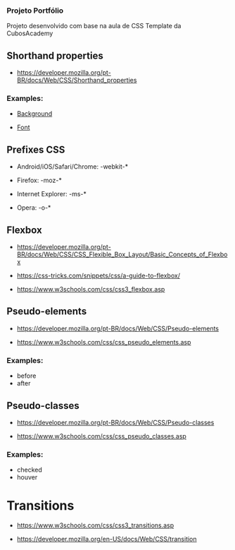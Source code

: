 ### Projeto Portfólio

Projeto desenvolvido com base na aula de CSS Template da CubosAcademy

## Shorthand properties 

- https://developer.mozilla.org/pt-BR/docs/Web/CSS/Shorthand_properties

### Examples: 
- [Background](https://www.w3schools.com/css/css_background_shorthand.asp)

- [Font](https://www.w3schools.com/css/css_font_shorthand.asp)

## Prefixes CSS
- Android/iOS/Safari/Chrome: -webkit-*

- Firefox: -moz-*

- Internet Explorer: -ms-*

- Opera: -o-*

## Flexbox

- https://developer.mozilla.org/pt-BR/docs/Web/CSS/CSS_Flexible_Box_Layout/Basic_Concepts_of_Flexbox

- https://css-tricks.com/snippets/css/a-guide-to-flexbox/

- https://www.w3schools.com/css/css3_flexbox.asp

## Pseudo-elements
- https://developer.mozilla.org/pt-BR/docs/Web/CSS/Pseudo-elements

- https://www.w3schools.com/css/css_pseudo_elements.asp

### Examples: 
- before
- after

## Pseudo-classes

- https://developer.mozilla.org/pt-BR/docs/Web/CSS/Pseudo-classes

- https://www.w3schools.com/css/css_pseudo_classes.asp

### Examples: 
- checked
- houver


# Transitions

- https://www.w3schools.com/css/css3_transitions.asp

- https://developer.mozilla.org/en-US/docs/Web/CSS/transition